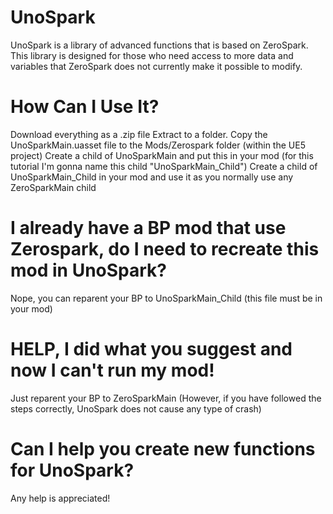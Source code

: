 # UnoSpark
UnoSpark is a library of advanced functions that is based on ZeroSpark. This library is designed for those who need access to more data and variables that ZeroSpark does not currently make it possible to modify.

# How Can I Use It?
Download everything as a .zip file
Extract to a folder.
Copy the UnoSparkMain.uasset file to the Mods/Zerospark folder (within the UE5 project)
Create a child of UnoSparkMain and put this in your mod (for this tutorial I'm gonna name this child "UnoSparkMain_Child")
Create a child of UnoSparkMain_Child in your mod and use it as you normally use any ZeroSparkMain child

# I already have a BP mod that use Zerospark, do I need to recreate this mod in UnoSpark?
Nope, you can reparent your BP to UnoSparkMain_Child (this file must be in your mod)

# HELP, I did what you suggest and now I can't run my mod!
Just reparent your BP to ZeroSparkMain (However, if you have followed the steps correctly, UnoSpark does not cause any type of crash)

# Can I help you create new functions for UnoSpark?
Any help is appreciated!
